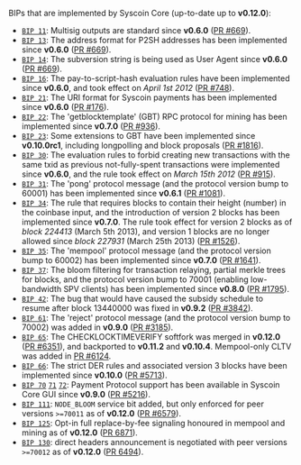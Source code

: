 BIPs that are implemented by Syscoin Core (up-to-date up to **v0.12.0**):

* [`BIP 11`](https://github.com/syscoin/bips/blob/master/bip-0011.mediawiki): Multisig outputs are standard since **v0.6.0** ([PR #669](https://github.com/syscoin/syscoin/pull/669)).
* [`BIP 13`](https://github.com/syscoin/bips/blob/master/bip-0013.mediawiki): The address format for P2SH addresses has been implemented since **v0.6.0** ([PR #669](https://github.com/syscoin/syscoin/pull/669)).
* [`BIP 14`](https://github.com/syscoin/bips/blob/master/bip-0014.mediawiki): The subversion string is being used as User Agent since **v0.6.0** ([PR #669](https://github.com/syscoin/syscoin/pull/669)).
* [`BIP 16`](https://github.com/syscoin/bips/blob/master/bip-0016.mediawiki): The pay-to-script-hash evaluation rules have been implemented since **v0.6.0**, and took effect on *April 1st 2012* ([PR #748](https://github.com/syscoin/syscoin/pull/748)).
* [`BIP 21`](https://github.com/syscoin/bips/blob/master/bip-0021.mediawiki): The URI format for Syscoin payments has been implemented since **v0.6.0** ([PR #176](https://github.com/syscoin/syscoin/pull/176)).
* [`BIP 22`](https://github.com/syscoin/bips/blob/master/bip-0022.mediawiki): The 'getblocktemplate' (GBT) RPC protocol for mining has been implemented since **v0.7.0** ([PR #936](https://github.com/syscoin/syscoin/pull/936)).
* [`BIP 23`](https://github.com/syscoin/bips/blob/master/bip-0023.mediawiki): Some extensions to GBT have been implemented since **v0.10.0rc1**, including longpolling and block proposals ([PR #1816](https://github.com/syscoin/syscoin/pull/1816)).
* [`BIP 30`](https://github.com/syscoin/bips/blob/master/bip-0030.mediawiki): The evaluation rules to forbid creating new transactions with the same txid as previous not-fully-spent transactions were implemented since **v0.6.0**, and the rule took effect on *March 15th 2012* ([PR #915](https://github.com/syscoin/syscoin/pull/915)).
* [`BIP 31`](https://github.com/syscoin/bips/blob/master/bip-0031.mediawiki): The 'pong' protocol message (and the protocol version bump to 60001) has been implemented since **v0.6.1** ([PR #1081](https://github.com/syscoin/syscoin/pull/1081)).
* [`BIP 34`](https://github.com/syscoin/bips/blob/master/bip-0034.mediawiki): The rule that requires blocks to contain their height (number) in the coinbase input, and the introduction of version 2 blocks has been implemented since **v0.7.0**. The rule took effect for version 2 blocks as of *block 224413* (March 5th 2013), and version 1 blocks are no longer allowed since *block 227931* (March 25th 2013) ([PR #1526](https://github.com/syscoin/syscoin/pull/1526)).
* [`BIP 35`](https://github.com/syscoin/bips/blob/master/bip-0035.mediawiki): The 'mempool' protocol message (and the protocol version bump to 60002) has been implemented since **v0.7.0** ([PR #1641](https://github.com/syscoin/syscoin/pull/1641)).
* [`BIP 37`](https://github.com/syscoin/bips/blob/master/bip-0037.mediawiki): The bloom filtering for transaction relaying, partial merkle trees for blocks, and the protocol version bump to 70001 (enabling low-bandwidth SPV clients) has been implemented since **v0.8.0** ([PR #1795](https://github.com/syscoin/syscoin/pull/1795)).
* [`BIP 42`](https://github.com/syscoin/bips/blob/master/bip-0042.mediawiki): The bug that would have caused the subsidy schedule to resume after block 13440000 was fixed in **v0.9.2** ([PR #3842](https://github.com/syscoin/syscoin/pull/3842)).
* [`BIP 61`](https://github.com/syscoin/bips/blob/master/bip-0061.mediawiki): The 'reject' protocol message (and the protocol version bump to 70002) was added in **v0.9.0** ([PR #3185](https://github.com/syscoin/syscoin/pull/3185)).
* [`BIP 65`](https://github.com/syscoin/bips/blob/master/bip-0065.mediawiki): The CHECKLOCKTIMEVERIFY softfork was merged in **v0.12.0** ([PR #6351](https://github.com/syscoin/syscoin/pull/6351)), and backported to **v0.11.2** and **v0.10.4**. Mempool-only CLTV was added in [PR #6124](https://github.com/syscoin/syscoin/pull/6124).
* [`BIP 66`](https://github.com/syscoin/bips/blob/master/bip-0066.mediawiki): The strict DER rules and associated version 3 blocks have been implemented since **v0.10.0** ([PR #5713](https://github.com/syscoin/syscoin/pull/5713)).
* [`BIP 70`](https://github.com/syscoin/bips/blob/master/bip-0070.mediawiki) [`71`](https://github.com/syscoin/bips/blob/master/bip-0071.mediawiki) [`72`](https://github.com/syscoin/bips/blob/master/bip-0072.mediawiki): Payment Protocol support has been available in Syscoin Core GUI since **v0.9.0** ([PR #5216](https://github.com/syscoin/syscoin/pull/5216)).
* [`BIP 111`](https://github.com/syscoin/bips/blob/master/bip-0111.mediawiki): `NODE_BLOOM` service bit added, but only enforced for peer versions `>=70011` as of **v0.12.0** ([PR #6579](https://github.com/syscoin/syscoin/pull/6579)).
* [`BIP 125`](https://github.com/syscoin/bips/blob/master/bip-0125.mediawiki): Opt-in full replace-by-fee signaling honoured in mempool and mining as of **v0.12.0** ([PR 6871](https://github.com/syscoin/syscoin/pull/6871)).
* [`BIP 130`](https://github.com/syscoin/bips/blob/master/bip-0130.mediawiki): direct headers announcement is negotiated with peer versions `>=70012` as of **v0.12.0** ([PR 6494](https://github.com/syscoin/syscoin/pull/6494)).
